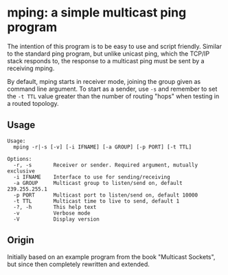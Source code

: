 mping: a simple multicast ping program 
======================================

The intention of this program is to be easy to use and script friendly.
Similar to the standard ping program, but unlike unicast ping, which the
TCP/IP stack responds to, the response to a multicast ping must be sent
by a receiving mping.

By default, mping starts in receiver mode, joining the group given as
command line argument.  To start as a sender, use `-s` and remember to
set the `-t TTL` value greater than the number of routing "hops" when
testing in a routed topology.


Usage
-----

```
Usage:
  mping -r|-s [-v] [-i IFNAME] [-a GROUP] [-p PORT] [-t TTL]

Options:
  -r, -s       Receiver or sender. Required argument, mutually exclusive
  -i IFNAME    Interface to use for sending/receiving
  -a GROUP     Multicast group to listen/send on, default 239.255.255.1
  -p PORT      Multicast port to listen/send on, default 10000
  -t TTL       Multicast time to live to send, default 1
  -?, -h       This help text
  -v           Verbose mode
  -V           Display version
```

Origin
------

Initially based on an example program from the book "Multicast Sockets",
but since then completely rewritten and extended.
